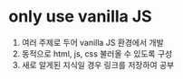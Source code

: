 # only use vanilla JS

1. 여러 주제로 두어 vanilla JS 환경에서 개발
2. 동적으로 html, js, css 불러올 수 있도록 구성
3. 새로 알게된 지식일 경우 링크를 저장하여 공부
